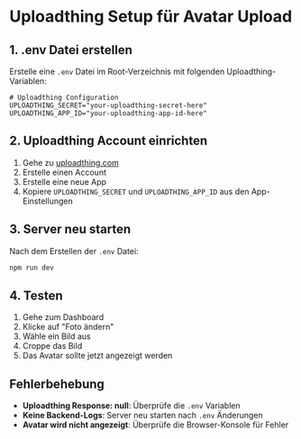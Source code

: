 # Uploadthing Setup für Avatar Upload

## 1. .env Datei erstellen

Erstelle eine `.env` Datei im Root-Verzeichnis mit folgenden Uploadthing-Variablen:

```env
# Uploadthing Configuration
UPLOADTHING_SECRET="your-uploadthing-secret-here"
UPLOADTHING_APP_ID="your-uploadthing-app-id-here"
```

## 2. Uploadthing Account einrichten

1. Gehe zu [uploadthing.com](https://uploadthing.com)
2. Erstelle einen Account
3. Erstelle eine neue App
4. Kopiere `UPLOADTHING_SECRET` und `UPLOADTHING_APP_ID` aus den App-Einstellungen

## 3. Server neu starten

Nach dem Erstellen der `.env` Datei:

```bash
npm run dev
```

## 4. Testen

1. Gehe zum Dashboard
2. Klicke auf "Foto ändern"
3. Wähle ein Bild aus
4. Croppe das Bild
5. Das Avatar sollte jetzt angezeigt werden

## Fehlerbehebung

- **Uploadthing Response: null**: Überprüfe die `.env` Variablen
- **Keine Backend-Logs**: Server neu starten nach `.env` Änderungen
- **Avatar wird nicht angezeigt**: Überprüfe die Browser-Konsole für Fehler 